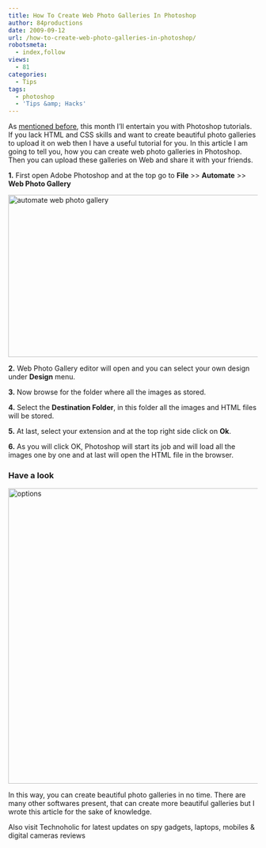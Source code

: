 ```yaml
---
title: How To Create Web Photo Galleries In Photoshop
author: 84productions
date: 2009-09-12
url: /how-to-create-web-photo-galleries-in-photoshop/
robotsmeta:
  - index,follow
views:
  - 81
categories:
  - Tips
tags:
  - photoshop
  - 'Tips &amp; Hacks'
---
```

As [mentioned before][1], this month I&#8217;ll entertain you with Photoshop tutorials. If you lack HTML and CSS skills and want to create beautiful photo galleries to upload it on web then I have a useful tutorial for you. In this article I am going to tell you, how you can create web photo galleries in Photoshop. Then you can upload these galleries on Web and share it with your friends.

**1.** First open Adobe Photoshop and at the top go to **File** >> **Automate** >> **Web Photo Gallery**

<img class="alignnone size-full wp-image-14157" src="http://cdn.devilsworkshop.org/files/2009/09/automate-web-photo-gallery.png" alt="automate web photo gallery" width="523" height="328" />

**2.** Web Photo Gallery editor will open and you can select your own design under **Design** menu.

**3.** Now browse for the folder where all the images as stored.

**4.** Select the **Destination Folder**, in this folder all the images and HTML files will be stored.

**5.** At last, select your extension and at the top right side click on **Ok**.

**6.** As you will click OK, Photoshop will start its job and will load all the images one by one and at last will open the HTML file in the browser.

### Have a look

<img class="alignnone size-full wp-image-14159" src="http://cdn.devilsworkshop.org/files/2009/09/options.png" alt="options" width="564" height="597" />

In this way, you can create beautiful photo galleries in no time. There are many other softwares present, that can create more beautiful galleries but I wrote this article for the sake of knowledge.

Also visit Technoholic for latest updates on spy gadgets, laptops, mobiles & digital cameras reviews

 [1]: http://devilsworkshop.org/10-refreshing-photoshop-text-effect-tutorials/
